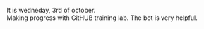 It is wedneday, 3rd of october.  
Making progress with GitHUB training lab.  The bot is very helpful.
